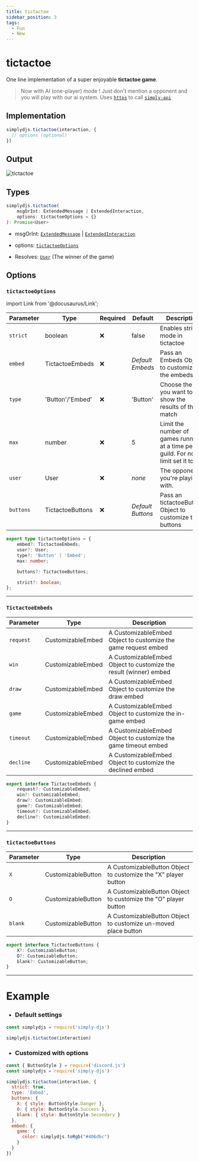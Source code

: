 ```yaml
---
title: tictactoe
sidebar_position: 3
tags:
  - Fun
  - New
---
```


# tictactoe

One line implementation of a super enjoyable **tictactoe game**. 

> Now with AI (one-player) mode ! Just don't mention a opponent and you will play with our ai system. Uses [`https`](../misc/https.md) to call [`simply-api`](https://simplyapi.js.org)

## Implementation

```js
simplydjs.tictactoe(interaction, { 
  // options (optional)
})
```

## Output

![tictactoe](https://i.postimg.cc/R0dkBbDh/image.png)

## Types
```ts
simplydjs.tictactoe(
	msgOrInt: ExtendedMessage | ExtendedInteraction,
	options: tictactoeOptions = {}
): Promise<User>
```

- msgOrInt: [`ExtendedMessage`](../typedef/extendedmessage.md) | [`ExtendedInteraction`](../typedef/extendedinteraction.md)
- options: [`tictactoeOptions`](#tictactoeoptions)


- Resolves: [`User`](https://old.discordjs.dev/#/docs/discord.js/main/class/User) (The winner of the game)

## Options

### `tictactoeOptions`

import Link from '@docusaurus/Link';

| Parameter | Type | Required | Default    | Description |
| --------- | ----- | -------- | -------- | ---------- |
| `strict` | <Link to="https://developer.mozilla.org/en-US/docs/Web/JavaScript/Reference/Global_Objects/Boolean">boolean</Link>       | ❌ | false | Enables strict mode in tictactoe |
| `embed` | <Link to="#tictactoeembeds">TictactoeEmbeds</Link> | ❌   | _Default Embeds_     | Pass an Embeds Object to customize all the embeds  |
| `type` | <Link to="https://developer.mozilla.org/en-US/docs/Web/JavaScript/Reference/Global_Objects/String">'Button'/'Embed'</Link> | ❌  | 'Button'  | Choose the way you want to show the results of the match |
| `max` | <Link to="https://developer.mozilla.org/en-US/docs/Web/JavaScript/Reference/Global_Objects/Number">number</Link>       | ❌ | 5 | Limit the number of games running at a time per guild. For no limit set it to `999` |
| `user`   | <Link to="https://old.discordjs.dev/#/docs/discord.js/main/class/User">User</Link>     | ❌        | _none_ | The opponent you're playing with. |
| `buttons` | <Link to="#tictactoebuttons">TictactoeButtons</Link> | ❌   | _Default Buttons_ | Pass an tictactoeButtons Object to customize the buttons  |

```ts
export type tictactoeOptions = {
	embed?: TictactoeEmbeds;
	user?: User;
	type?: 'Button' | 'Embed';
	max: number;

	buttons?: TictactoeButtons;

	strict?: boolean;
};
```

---------------

### `TictactoeEmbeds`

| Parameter    | Type   | Description  |
| ------------ | ------ | ------------ |
| `request`        | <Link to="../typedef/customizableembed.md">CustomizableEmbed</Link> |  A CustomizableEmbed Object to customize the game request embed   |
| `win`        | <Link to="../typedef/customizableembed.md">CustomizableEmbed</Link> |  A CustomizableEmbed Object to customize the result (winner) embed   |
| `draw`        | <Link to="../typedef/customizableembed.md">CustomizableEmbed</Link> |  A CustomizableEmbed Object to customize the draw embed   |
| `game`        | <Link to="../typedef/customizableembed.md">CustomizableEmbed</Link> |  A CustomizableEmbed Object to customize the in-game embed   |
| `timeout`        | <Link to="../typedef/customizableembed.md">CustomizableEmbed</Link> |  A CustomizableEmbed Object to customize the game timeout embed   |
| `decline`        | <Link to="../typedef/customizableembed.md">CustomizableEmbed</Link> |  A CustomizableEmbed Object to customize the declined embed   |


```ts
export interface TictactoeEmbeds {
	request?: CustomizableEmbed;
	win?: CustomizableEmbed;
	draw?: CustomizableEmbed;
	game?: CustomizableEmbed;
	timeout?: CustomizableEmbed;
	decline?: CustomizableEmbed;
}
```

---------------

### `tictactoeButtons`

| Parameter    | Type   | Description  |
| ------------ | ------ | ------------ |
| `X`        | <Link to="../typedef/customizablebutton.md">CustomizableButton</Link> |  A CustomizableButton Object to customize the "X" player button   |
|  `O`       | <Link to="../typedef/customizablebutton.md">CustomizableButton</Link> |  A CustomizableButton Object to customize the "O" player button   |
|  `blank`       | <Link to="../typedef/customizablebutton.md">CustomizableButton</Link> |  A CustomizableButton Object to customize un-moved place button   |


```ts
export interface TictactoeButtons {
	X?: CustomizableButton;
	O?: CustomizableButton;
	blank?: CustomizableButton;
}
```

----------------------

# Example


- ### Default settings

```js title="tictactoe.js"
const simplydjs = require('simply-djs')

simplydjs.tictactoe(interaction)
```

- ### Customized with options

```js title="tictactoe.js"
const { ButtonStyle } = require('discord.js')
const simplydjs = require('simply-djs')

simplydjs.tictactoe(interaction, {
  strict: true,
  type: 'Embed',
  buttons: {
    X: { style: ButtonStyle.Danger },
    O: { style: ButtonStyle.Success },
    blank: { style: ButtonStyle.Secondary }
  },
  embed: {
    game: {
      color: simplydjs.toRgb("#406dbc")
    }
  }
})
```


